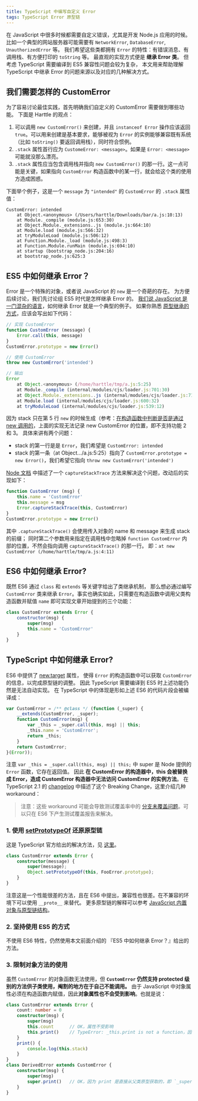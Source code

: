 ```yaml
---
title: TypeScript 中编写自定义 Error
tags: TypeScript Error 原型链
---
```


在 JavaScript 中很多时候都需要自定义错误，尤其是开发 Node.js  应用的时候。
比如一个典型的网站服务器可能需要有 `NetworkError`, `DatabaseError`, `UnauthorizedError` 等。
我们希望这些类都拥有 `Error` 的特性：有错误消息、有调用栈、有方便打印的 `toString` 等。
最直观的实现方式便是 **继承 Error 类**。
但考虑 TypeScript 需要编译到 ES5 兼容性问题会较为复杂，
本文用来帮助理解 TypeScript 中继承 Error 的问题来源以及对应的几种解决方式。

<!--more-->

## 我们需要怎样的 CustomError

为了容易讨论最佳实践，首先明确我们自定义的 CustomError 需要做到哪些功能。
下面是 Harttle 的观点：

1. 可以调用 `new CustomError()` 来创建，并且 `instanceof Error` 操作应该返回 `true`。可以用来创建是基本要求，能够被视为 `Error` 的实例能够兼容既有系统（比如 `toString()` 要返回调用栈），同时符合惯例。
2. `.stack` 属性首行应为 `CustomeError: <message>`。如果是 `Error: <message>` 可能就没那么漂亮。
3. `.stack` 属性应当包含调用栈并指向 `new CustomError()` 的那一行。这一点可能是关键，如果指向 `CustomError` 构造函数中的某一行，就会给这个类的使用方造成困惑。

下面举个例子，这是一个 `message` 为 `"intended"` 的 `CustomError` 的 `.stack` 属性值：

```
CustomError: intended
    at Object.<anonymous> (/Users/harttle/Downloads/bar/a.js:10:13)
    at Module._compile (module.js:653:30)
    at Object.Module._extensions..js (module.js:664:10)
    at Module.load (module.js:566:32)
    at tryModuleLoad (module.js:506:12)
    at Function.Module._load (module.js:498:3)
    at Function.Module.runMain (module.js:694:10)
    at startup (bootstrap_node.js:204:16)
    at bootstrap_node.js:625:3
```

## ES5 中如何继承 Error？

Error 是一个特殊的对象，或者说 JavaScript 的 `new` 是一个奇葩的存在。
为方便后续讨论，我们先讨论组 ES5 时代是怎样继承 Error 的。
[我们说 JavaScript 是一门混杂的语言][whatsjs]，如何继承 Error 就是一个典型的例子。
如果你熟悉 [原型继承的方式][prototype]，应该会写出如下代码：

```javascript
// 实现 CustomError
function CustomError (message) {
    Error.call(this, message)
}
CustomError.prototype = new Error()

// 使用 CustomError
throw new CustomError('intended')

// 输出
Error
    at Object.<anonymous> (/home/harttle/tmp/a.js:5:25)
    at Module._compile (internal/modules/cjs/loader.js:701:30)
    at Object.Module._extensions..js (internal/modules/cjs/loader.js:712:10)
    at Module.load (internal/modules/cjs/loader.js:600:32)
    at tryModuleLoad (internal/modules/cjs/loader.js:539:12)
```

因为 stack 只在第 5 行 `new` 的时候生成（参考：[在构造函数中判断是否是通过 new 调用的][detect-new]，上面的实现无法记录 new CustomError 的位置，即不支持功能 2 和 3。
具体来讲有两个问题：

* stack 的第一行是是 `Error`，我们希望是 `CustomError: intended`
* stack 的第一条（at Object.../a.js:5:25）指向了 `CustomError.prototype = new Error()`，我们希望它指向 `throw new CustomError('intended')`

[Node 文档][capture] 中描述了一个 `captureStackTrace` 方法来解决这个问题，改动后的实现如下：

```javascript
function CustomError (msg) {
    this.name = 'CustomError'
    this.message = msg
    Error.captureStackTrace(this, CustomError)
}
CustomError.prototype = new Error()
```

其中 `.captureStackTrace()` 会使用传入对象的 name 和 message 来生成 stack 的前缀；
同时第二个参数用来指定在调用栈中忽略掉 `function CustomError` 内部的位置，不然会指向调用 `captureStackTrace()` 的那一行。
即：`at new CustomError (/home/harttle/tmp/a.js:4:11)`

## ES6 中如何继承 Error?

既然 ES6 通过 `class` 和 `extends` 等关键字给出了类继承机制，
那么想必通过编写 `CustomError` 类来继承 `Error`。事实也确实如此，只需要在构造函数中调用父类构造函数并赋值 `name` 即可实现文章开始提到的三个功能：

```javascript
class CustomError extends Error {
    constructor(msg) {
        super(msg)
        this.name = 'CustomError'
    }
}
```

## TypeScript 中如何继承 Error?

ES6 中提供了 [new.target][new.target] 属性，
使得 `Error` 的构造函数中可以获取 `CustomError` 的信息，以完成原型链的调整。
因此 TypeScript 需要编译到 ES5 时上述功能仍然是无法自动实现。
在 TypeScript 中的体现是形如上述 ES6 的代码片段会被编译成：

```javascript
var CustomError = /** @class */ (function (_super) {
    __extends(CustomError, _super);
    function CustomError(msg) {
        var _this = _super.call(this, msg) || this;
        _this.name = 'CustomError';
        return _this;
    }
    return CustomError;
}(Error));
```

注意 `var _this = _super.call(this, msg) || this;` 中 super 是 Node 提供的 `Error` 函数，它存在返回值。
因此 **在 CustomError 的构造器中，this 会被替换成 Error，造成 CustomError 构造器中无法访问 CustomError 的实例方法**。
在 TypeScript 2.1 的 [changelog][changelog] 中描述了这个 Breaking Change，这里介绍几种 workaround：

> 注意：这些 workaround 可能会导致测试覆盖率中的 [分支未覆盖问题](https://github.com/gotwarlost/istanbul/issues/690)。可以只在 ES6 下产生测试覆盖报告来解决。

### 1. 使用 [setPrototypeOf][setPrototypeOf] 还原原型链

这是 TypeScript 官方给出的解决方法，见 [这里][changelog]。

```typescript
class CustomError extends Error {
    constructor(message) {
        super(message);
        Object.setPrototypeOf(this, FooError.prototype);
    }
}
```

注意这是一个性能很差的方法，且在 ES6 中提出，兼容性也很差。在不兼容的环境下可以使用 `__proto__` 来替代。
更多原型链的解释可以参考 [JavaScript 内置对象与原型链结构](/2015/09/21/js-prototype-chain.html)。

### 2. 坚持使用 ES5 的方式

不使用 ES6 特性，仍然使用本文前面介绍的 『ES5 中如何继承 Error？』给出的方法。

### 3. 限制对象方法的使用

虽然 `CustomError` 的对象函数无法使用，但 **`CustomError` 仍然支持 protected 级别的方法供子类使用，阉割的地方在于自己不能调用。**
由于 JavaScript 中对象属性必须在构造函数内赋值，因此**对象属性也不会受到影响**。也就是说：


```typescript
class CustomError extends Error {
    count: number = 0
    constructor(msg) {
        super(msg)
        this.count      // OK，属性不受影响
        this.print()    // TypeError: _this.print is not a function，因为 this 被替换了
    }
    print() { 
        console.log(this.stack)
    }
}
class DerivedError extends CustomError {
    constructor(msg) {
        super(msg)
        super.print()   // OK，因为 print 是直接从父类原型获取的，即 `_super.prototype.print`
    }
}
```

[whatsjs]: /2018/10/14/so-what-is-js.html
[prototype]: /2016/02/17/js-prototypal-inheritance.html
[new.target]: https://developer.mozilla.org/zh-CN/docs/Web/JavaScript/Reference/Operators/new.target
[changelog]: https://github.com/Microsoft/TypeScript-wiki/blob/master/Breaking-Changes.md#extending-built-ins-like-error-array-and-map-may-no-longer-work
[setPrototypeOf]: https://developer.mozilla.org/zh-CN/docs/Web/JavaScript/Reference/Global_Objects/Object/setPrototypeOf
[detect-new]: https://stackoverflow.com/questions/367768/how-to-detect-if-a-function-is-called-as-constructor
[capture]: https://nodejs.org/api/errors.html#errors_error_capturestacktrace_targetobject_constructoropt
